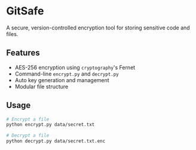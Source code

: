 # GitSafe 

A secure, version-controlled encryption tool for storing sensitive code and files.

## Features
- AES-256 encryption using `cryptography`'s Fernet
- Command-line `encrypt.py` and `decrypt.py`
- Auto key generation and management
- Modular file structure

## Usage
```bash
# Encrypt a file
python encrypt.py data/secret.txt

# Decrypt a file
python decrypt.py data/secret.txt.enc
